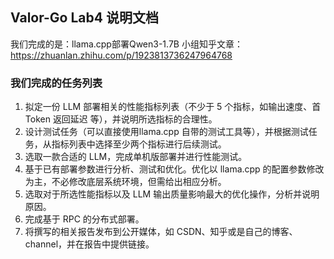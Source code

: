 ## Valor-Go Lab4 说明文档
我们完成的是：llama.cpp部署Qwen3-1.7B
小组知乎文章：https://zhuanlan.zhihu.com/p/1923813736247964768
### 我们完成的任务列表
1. 拟定一份 LLM 部署相关的性能指标列表（不少于 5 个指标，如输出速度、首 Token 返回延迟 等），并说明所选指标的合理性。
2. 设计测试任务（可以直接使用llama.cpp 自带的测试工具等），并根据测试任务，从指标列表中选择至少两个指标进行后续测试。
3. 选取一款合适的 LLM，完成单机版部署并进行性能测试。
4. 基于已有部署参数进行分析、测试和优化。优化以 llama.cpp 的配置参数修改为主，不必修改底层系统环境，但需给出相应分析。
5. 选取对于所选性能指标以及 LLM 输出质量影响最大的优化操作，分析并说明原因。
6. 完成基于 RPC 的分布式部署。
7. 将撰写的相关报告发布到公开媒体，如 CSDN、知乎或是自己的博客、channel，并在报告中提供链接。
